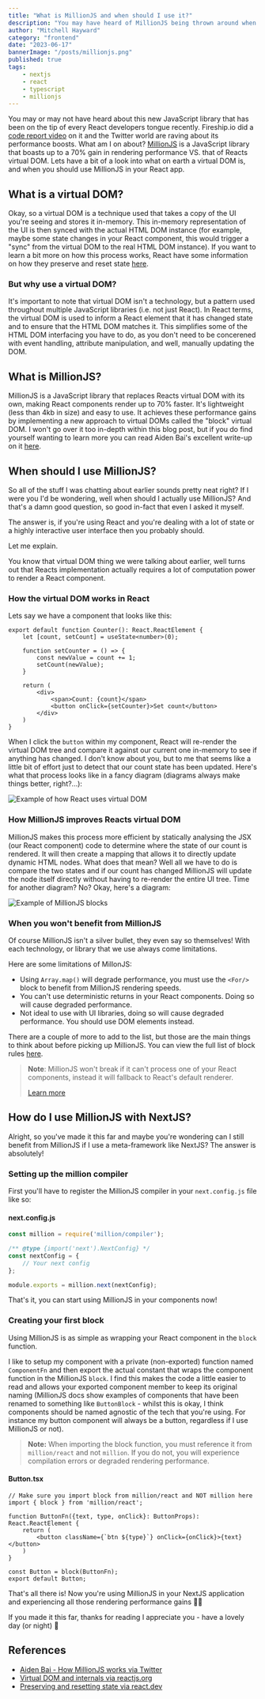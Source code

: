 ```yaml
---
title: "What is MillionJS and when should I use it?"
description: "You may have heard of MillionJS being thrown around when talking about React. Lets talk about what MillionJS is, how it works, and how to implement it within a NextJS application."
author: "Mitchell Hayward"
category: "frontend"
date: "2023-06-17"
bannerImage: "/posts/millionjs.png"
published: true
tags:
    - nextjs
    - react
    - typescript
    - millionjs
---
```


You may or may not have heard about this new JavaScript library that has been on the tip of every React developers tongue recently. Fireship.io did a [code report video](https://www.youtube.com/watch?v=VkezQMb1DHw) on it and the Twitter world are raving about its performance boosts. What am I on about? [MillionJS](https://million.dev/) is a JavaScript library that boasts up to a 70% gain in rendering performance VS. that of Reacts virtual DOM. Lets have a bit of a look into what on earth a virtual DOM is, and when you should use MillionJS in your React app.

## What is a virtual DOM?

Okay, so a virtual DOM is a technique used that takes a copy of the UI you're seeing and stores it in-memory. This in-memory representation of the UI is then synced with the actual HTML DOM instance (for example, maybe some state changes in your React component, this would trigger a "sync" from the virtual DOM to the real HTML DOM instance). If you want to learn a bit more on how this process works, React have some information on how they preserve and reset state [here](https://react.dev/learn/preserving-and-resetting-state).

### But why use a virtual DOM?

It's important to note that virtual DOM isn't a technology, but a pattern used throughout multiple JavaScript libraries (i.e. not just React). In React terms, the virtual DOM is used to inform a React element that it has changed state and to ensure that the HTML DOM matches it. This simplifies some of the HTML DOM interfacing you have to do, as you don't need to be concerened with event handling, attribute manipulation, and well, manually updating the DOM.

## What is MillionJS?

MillionJS is a JavaScript library that replaces Reacts virtual DOM with its own, making React components render up to 70% faster. It's lightweight (less than 4kb in size) and easy to use. It achieves these performance gains by implementing a new approach to virtual DOMs called the "block" virtual DOM. I won't go over it too in-depth within this blog post, but if you do find yourself wanting to learn more you can read Aiden Bai's excellent write-up on it [here](https://million.dev/blog/virtual-dom).

## When should I use MillionJS?

So all of the stuff I was chatting about earlier sounds pretty neat right? If I were you I'd be wondering, well when should I actually use MillionJS? And that's a damn good question, so good in-fact that even I asked it myself.

The answer is, if you're using React and you're dealing with a lot of state or a highly interactive user interface then you probably should.

Let me explain.

You know that virtual DOM thing we were talking about earlier, well turns out that Reacts implementation actually requires a lot of computation power to render a React component. 

### How the virtual DOM works in React

Lets say we have a component that looks like this:

```tsx
export default function Counter(): React.ReactElement {
    let [count, setCount] = useState<number>(0);

    function setCounter = () => {
        const newValue = count += 1;
        setCount(newValue);
    }

    return (
        <div>
            <span>Count: {count}</span>
            <button onClick={setCounter}>Set count</button>
        </div>
    )
}
```

When I click the `button` within my component, React will re-render the virtual DOM tree and compare it against our current one in-memory to see if anything has changed. I don't know about you, but to me that seems like a little bit of effort just to detect that our count state has been updated. Here's what that process looks like in a fancy diagram (diagrams always make things better, right?...):

![Example of how React uses virtual DOM](/posts/react-virtual-dom.png)

### How MillionJS improves Reacts virtual DOM

MillionJS makes this process more efficient by statically analysing the JSX (our React component) code to determine where the state of our count is rendered. It will then create a mapping that allows it to directly update dynamic HTML nodes. What does that mean? Well all we have to do is compare the two states and if our count has changed MillionJS will update the node itself directly without having to re-render the entire UI tree. Time for another diagram? No? Okay, here's a diagram:

![Example of MillionJS blocks](/posts/millionjs-virtual-dom.png)

### When you won't benefit from MillionJS

Of course MillionJS isn't a silver bullet, they even say so themselves! With each technology, or library that we use always come limitations. 

Here are some limitations of MillonJS:

- Using `Array.map()` will degrade performance, you must use the `<For/>` block to benefit from MillionJS rendering speeds.
- You can't use deterministic returns in your React components. Doing so will cause degraded performance.
- Not ideal to use with UI libraries, doing so will cause degraded performance. You should use DOM elements instead.

There are a couple of more to add to the list, but those are the main things to think about before picking up MillionJS. You can view the full list of block rules [here](https://million.dev/docs/rules).

> **Note**: MillionJS won't break if it can't process one of your React components, instead it will fallback to React's default renderer.
>
> [Learn more](https://million.dev/docs/rules#breaking-rules-of-blocks)

## How do I use MillionJS with NextJS?

Alright, so you've made it this far and maybe you're wondering can I still benefit from MillionJS if I use a meta-framework like NextJS? The answer is absolutely!

### Setting up the million compiler

First you'll have to register the MillionJS compiler in your `next.config.js` file like so:

#### next.config.js

```js
const million = require('million/compiler');

/** @type {import('next').NextConfig} */
const nextConfig = {
    // Your next config
};

module.exports = million.next(nextConfig);
```

That's it, you can start using MillionJS in your components now!

### Creating your first block

Using MillionJS is as simple as wrapping your React component in the `block` function.

I like to setup my component with a private (non-exported) function named `ComponentFn` and then export the actual constant that wraps the component function in the MillionJS `block`. I find this makes the code a little easier to read and allows your exported component member to keep its original naming (MillionJS docs show examples of components that have been renamed to something like `ButtonBlock` - whilst this is okay, I think components should be named agnostic of the tech that you're using. For instance my button component will always be a button, regardless if I use MillionJS or not).

> **Note:** When importing the block function, you must reference it from `million/react` and not `million`. If you do not, you will experience compilation errors or degraded rendering performance.

#### Button.tsx

```tsx
// Make sure you import block from million/react and NOT million here
import { block } from 'million/react';

function ButtonFn({text, type, onClick}: ButtonProps): React.ReactElement {
    return (
        <button className={`btn ${type}`} onClick={onClick}>{text}</button>
    )
}

const Button = block(ButtonFn);
export default Button;
```

That's all there is! Now you're using MillionJS in your NextJS application and experiencing all those rendering performance gains 💪🏼

If you made it this far, thanks for reading I appreciate you - have a lovely day (or night) 👋

## References

- [Aiden Bai - How MillionJS works via Twitter](https://twitter.com/aidenybai/status/1647005716350406656)
- [Virtual DOM and internals via reactjs.org](https://legacy.reactjs.org/docs/faq-internals.html)
- [Preserving and resetting state via react.dev](https://react.dev/learn/preserving-and-resetting-state)
